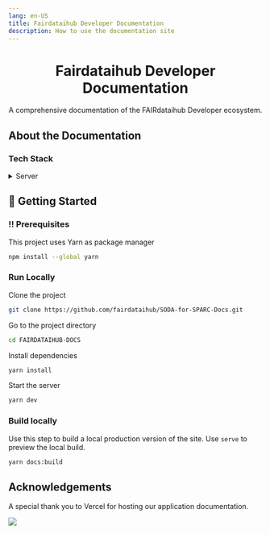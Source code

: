 ```yaml
---
lang: en-US
title: Fairdataihub Developer Documentation
description: How to use the documentation site
---
```


<div align="center">

  <h1>Fairdataihub Developer Documentation</h1>
  
  <p>
    A comprehensive documentation of the FAIRdataihub Developer ecosystem.
  </p>
</div>

## About the Documentation

### Tech Stack

<details>
  <summary>Server</summary>
  <ul>
    <li><a href="https://v1.vuepress.vuejs.org/guide/#introduction">Vuepress</a></li>
  </ul>
</details>

## :toolbox: Getting Started

### :bangbang: Prerequisites

This project uses Yarn as package manager

```bash
npm install --global yarn
```

### Run Locally

Clone the project

```bash
git clone https://github.com/fairdataihub/SODA-for-SPARC-Docs.git
```

Go to the project directory

```bash
cd FAIRDATAIHUB-DOCS
```

Install dependencies

```bash
yarn install
```

Start the server

```bash
yarn dev
```

### Build locally

Use this step to build a local production version of the site. Use `serve` to preview the local build.

```bash
yarn docs:build
```
## Acknowledgements

A special thank you to Vercel for hosting our application documentation.

![](https://www.datocms-assets.com/31049/1618983297-powered-by-vercel.svg)

